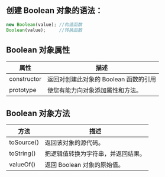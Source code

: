 ## 创建 Boolean 对象的语法：
```javascript
new Boolean(value);	//构造函数
Boolean(value);		//转换函数
```
## Boolean 对象属性

属性 |	描述
------------ | -------------
constructor |	返回对创建此对象的 Boolean 函数的引用
prototype |	使您有能力向对象添加属性和方法。

## Boolean 对象方法

方法	 | 描述
------------ | -------------
toSource() | 	返回该对象的源代码。
toString() | 	把逻辑值转换为字符串，并返回结果。
valueOf() | 	返回 Boolean 对象的原始值。
